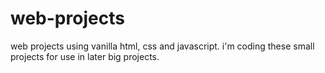 # web-projects
 web projects using vanilla html, css and javascript. i'm coding these small projects for use in later big projects.
